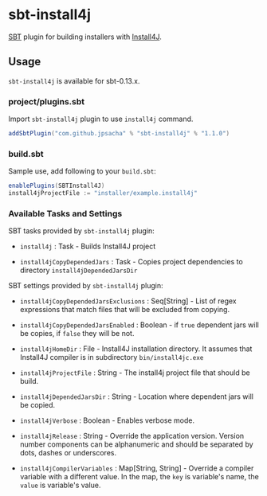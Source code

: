 sbt-install4j
=============

[SBT] plugin for building installers with [Install4J].

Usage
-----

`sbt-install4j` is available for sbt-0.13.x.

### project/plugins.sbt

Import `sbt-install4j` plugin to use `install4j` command.

```scala
addSbtPlugin("com.github.jpsacha" % "sbt-install4j" % "1.1.0")
```

### build.sbt
Sample use, add following to your `build.sbt`:

```scala
enablePlugins(SBTInstall4J)
install4jProjectFile := "installer/example.install4j"
```

### Available Tasks and Settings

SBT tasks provided by  `sbt-install4j` plugin:

* `install4j` : Task - 
  Builds Install4J project

* `install4jCopyDependedJars` : Task - 
  Copies project dependencies to directory `install4jDependedJarsDir`
  

SBT settings provided by  `sbt-install4j` plugin:

* `install4jCopyDependedJarsExclusions` : Seq[String] - 
  List of regex expressions that match files that will be excluded from copying.

* `install4jCopyDependedJarsEnabled` : Boolean -
   if `true` dependent jars will be copies, if `false` they will be not.

* `install4jHomeDir` : File -
  Install4J installation directory. It assumes that Install4J compiler is in subdirectory `bin/install4jc.exe`

* `install4jProjectFile` : String - The install4j project file that should be build.

* `install4jDependedJarsDir` : String -
  Location where dependent jars will be copied.

* `install4jVerbose` : Boolean -
  Enables verbose mode.

* `install4jRelease` : String -
  Override the application version. 
  Version number components can be alphanumeric and should be separated by dots, dashes or underscores.

* `install4jCompilerVariables` : Map[String, String] -
  Override a compiler variable with a different value.
  In the map, the `key` is variable's name, the `value` is variable's value.


[Install4J]: https://www.ej-technologies.com/products/install4j/overview.html
[SBT]: http://www.scala-sbt.org/